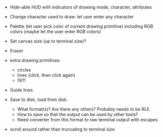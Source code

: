 
- Hide-able HUD with indicators of drawing mode, character, attributes
- Change character used to draw: let user enter any character
- Palette (let user pick color of current drawing primitive) including
  RGB colors (maybe let the user enter RGB colors)
- Set canvas size (up to terminal size)?

- Eraser
- extra drawing primitives:
  - circles
  - lines (click, then click again)
  - fill?!
- Guide lines
- Save to disk, load from disk.
  - What format(s)? Are there any others? Probably needs to be RLE.
  - How to save so that the output can be used by other tools?
  - Need converter from this format to raw terminal output with escapes
- scroll around rather than truncating to terminal size
